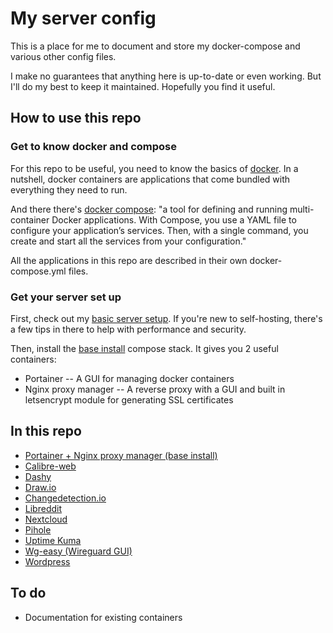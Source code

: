 # My server config

This is a place for me to document and store my docker-compose and various other config files.

I make no guarantees that anything here is up-to-date or even working. But I'll do my best to keep it maintained. Hopefully you find it useful.

## How to use this repo

### Get to know docker and compose

For this repo to be useful, you need to know the basics of [docker](https://www.docker.com/). In a nutshell, docker containers are applications that come bundled with everything they need to run. 

And there there's [docker compose](https://docs.docker.com/compose/): "a tool for defining and running multi-container Docker applications. With Compose, you use a YAML file to configure your application’s services. Then, with a single command, you create and start all the services from your configuration." 

All the applications in this repo are described in their own docker-compose.yml files.

### Get your server set up

First, check out my [basic server setup](https://github.com/jasoncrevier/server-config/tree/main/basic%20server%20setup). If you're new to self-hosting, there's a few tips in there to help with performance and security.

Then, install the [base install](https://github.com/jasoncrevier/server-config/tree/main/base%20install) compose stack. It gives you 2 useful containers:

- Portainer -- A GUI for managing docker containers
- Nginx proxy manager -- A reverse proxy with a GUI and built in letsencrypt module for generating SSL certificates



## In this repo

- [Portainer + Nginx proxy manager (base install)](https://github.com/jasoncrevier/server-config/tree/main/base%20install)
- [Calibre-web](https://github.com/jasoncrevier/server-config/tree/main/calibre-web)
- [Dashy](https://github.com/jasoncrevier/server-config/tree/main/dashy)
- [Draw.io](https://github.com/jasoncrevier/server-config/tree/main/draw-io)
- [Changedetection.io](https://github.com/jasoncrevier/server-config/tree/main/changedetection)
- [Libreddit](https://github.com/jasoncrevier/server-config/tree/main/libreddit)
- [Nextcloud](https://github.com/jasoncrevier/server-config/tree/main/nextcloud)
- [Pihole](https://github.com/jasoncrevier/server-config/tree/main/pihole)
- [Uptime Kuma](https://github.com/jasoncrevier/server-config/tree/main/uptime%20kuma)
- [Wg-easy (Wireguard GUI)](https://github.com/jasoncrevier/server-config/tree/main/wg-easy)
- [Wordpress](https://github.com/jasoncrevier/server-config/tree/main/wordpress)

## To do

- Documentation for existing containers